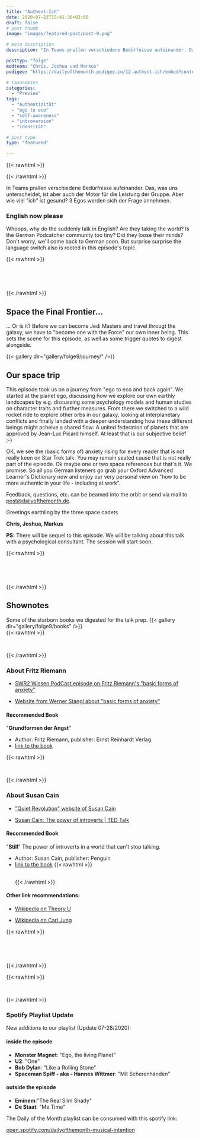 ```yaml
---
title: "Authent-Ich"
date: 2020-07-22T15:41:36+02:00
draft: false
# post thumb
image: "images/featured-post/post-9.png"

# meta description
description: "In Teams prallen verschiedene Bedürfnisse aufeinander. Das, was uns unterscheidet, ist aber auch der Motor für die Leistung der Gruppe. Aber wie viel >>ich<< ist gesund? 3 Egos werden sich der Frage annehmen"

posttyp: "folge"
modteam: "Chris, Joshua und Markus"
podigee: "https://dailyofthemonth.podigee.io/12-authent-ich/embed?context=external&token=069vBuPehOS7G6sAGjsqWQ"

# taxonomies
categories: 
  - "Preview"
tags:
  - "Authentizität"
  - "ego to eco"
  - "self-awareness"
  - "introversion"
  - "identität"

# post type
type: "featured"

---
```

{{< rawhtml >}}
<script class="podigee-podcast-player" src="https://cdn.podigee.com/podcast-player/javascripts/podigee-podcast-player.js" data-configuration="https://dailyofthemonth.podigee.io/12-authent-ich/embed?context=external&token=069vBuPehOS7G6sAGjsqWQ"></script>
{{< /rawhtml >}}

In Teams prallen verschiedene Bedürfnisse aufeinander. Das, was uns unterscheidet, ist aber auch der Motor für die Leistung der Gruppe. Aber wie viel "ich" ist gesund? 3 Egos werden sich der Frage annehmen.


### English now please  
Whoops, why do the suddenly talk in English? Are they taking the world? Is the German Podcatcher community too tiny? Did they loose their minds?
Don't worry, we'll come back to German soon. But surprise surprise the language switch also is rooted in this episode's topic.



{{< rawhtml >}}<!--Abstand 60px --> <div style="padding-top:60px;"></div>{{< /rawhtml >}}

## Space the Final Frontier...

... Or is it? Before we can become Jedi Masters and travel througt the galaxy, we have to "become one with the Force" our own inner being. This sets the scene for this episode, as well as some trigger quotes to digest alongside.

{{< gallery dir="gallery/folge9/journey/" />}}

## Our space trip

This episode took us on a journey from "ego to eco and back again". We started at the planet ego, discussing how we explore our own earthly landscapes by e.g. discussing some psychology models and human studies on character traits and further measures. From there we switched to a wild rocket ride to explore other orbs in our galaxy, looking at interplanetary conflicts and finally landed with a deeper understanding how these different beings might acheive a shared flow: A united federation of planets that are approved by Jean-Luc Picard himself. At least that is our subjective belief ;-)

OK, we see the (basic forms of) anxiety rising for every reader that is not really keen on Star Trek talk. You may remain seated cause that is not really part of the episode. Ok maybe one or two space references but that's it. We promise. So all you German listeners go grab your Oxford Advanced Learner's Dictionary now and enjoy our very personal view on "how to be more authentic in your life - including at work".

Feedback, questions, etc. can be beamed into the orbit or send via mail to [post@dailyofthemonth.de](mailto:post@dailyofthemonth.de).

Greetings earthling by the three space cadets

**Chris, Joshua, Markus** 

**PS:**
There will be sequel to this episode. We will be talking about this talk with a psychological consultant. The session will start soon.

{{< rawhtml >}}<!--Abstand 60px --> <div style="padding-top:60px;"></div>{{< /rawhtml >}}

## Shownotes 

Some of the starborn books we digested for the talk prep.
{{< gallery dir="gallery/folge9/books" />}}  
{{< rawhtml >}}<!--Abstand 60px --> <div style="padding-top:30px;"></div>{{< /rawhtml >}}

### About Fritz Riemann
- [SWR2 Wissen PodCast episode on Fritz Riemann's "basic forms of anxiety"](https://www.swr.de/swr2/wissen/broadcastcontrib-swr-11076.html)

- [Website from Werner Stangl about "basic forms of anxiety" ](https://arbeitsblaetter.stangl-taller.at/EMOTION/Riemann.shtml)

#### Recommended Book
"**Grundformen der Angst**" 
  - Author: Fritz Riemann, publisher: Ernst Reinhardt Verlag
  - [link to the book](https://www.thalia.de/shop/home/artikeldetails/ID146784977.html)

{{< rawhtml >}}<!--Abstand 60px --> <div style="padding-top:30px;"></div>{{< /rawhtml >}}

### About Susan Cain

- ["Quiet Revolution" website of Susan Cain](https://www.quietrev.com/)   

- [Susan Cain: The power of introverts | TED Talk](https://www.ted.com/talks/susan_cain_the_power_of_introverts)

#### Recommended Book
  "**Still**" The power of introverts in a world that can't stop talking.
  - Author: Susan Cain, publisher: Penguin
   - [link to the book](https://www.penguin.com.au/books/quiet-9780141029191)
{{< rawhtml >}}<!--Abstand 60px --> <div style="padding-top:30px;"></div>{{< /rawhtml >}}

#### Other link recommendations:
  - [Wikipedia on Theory U](https://en.wikipedia.org/wiki/Theory_U)
 
 - [Wikipedia on Carl Jung](https://en.wikipedia.org/wiki/Carl_Gustav_Jung)

{{< rawhtml >}}<!--Abstand 60px --> <div style="padding-top:60px;"></div>{{< /rawhtml >}}


{{< rawhtml >}}<!--Abstand 60px --> <div style="padding-top:30px;"></div>{{< /rawhtml >}}

### Spotify Playlist Update

New additions to our playlist (Update 07-28/2020):

#### inside the episode
- **Monster Magnet**: "Ego, the living Planet"
- **U2**: "One" 
- **Bob Dylan**: "Like a Rolling Stone"
- **Spaceman Spiff - aka - Hannes Wittmer**: "Mit Scherenhänden"

#### outside the episode
- **Eminem**:"The Real Slim Shady"
- **De Staat**: "Me Time"

The Daily of the Month playlist can be consumed with this spotify link:

[open.spotify.com/dailyofthemonth-musical-intention](https://open.spotify.com/playlist/7JhdzxbDsQ5HByfS4KjI5e?si=zbzErbulQUqPZ12GdhNIwQ)